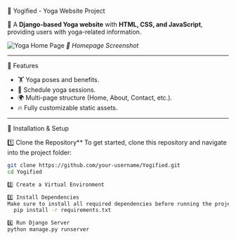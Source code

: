 🧘 Yogified - Yoga Website Project

🚀 A **Django-based Yoga website** with **HTML, CSS, and JavaScript**, providing users with yoga-related information.

![Yoga Home Page](https://yoga-xtqw.onrender.com/)
*📸 Homepage Screenshot*

---

🌟 Features
- 🏋️ Yoga poses and benefits.
- 📅 Schedule yoga sessions.
- 🌍 Multi-page structure (Home, About, Contact, etc.).
- 🔥 Fully customizable static assets.

---

🔧 Installation & Setup

1️⃣ Clone the Repository**
To get started, clone this repository and navigate into the project folder:
```sh
git clone https://github.com/your-username/Yogified.git
cd Yogified

2️⃣ Create a Virtual Environment

3️⃣ Install Dependencies
Make sure to install all required dependencies before running the project:
  pip install -r requirements.txt

4️⃣ Run Django Server
python manage.py runserver




